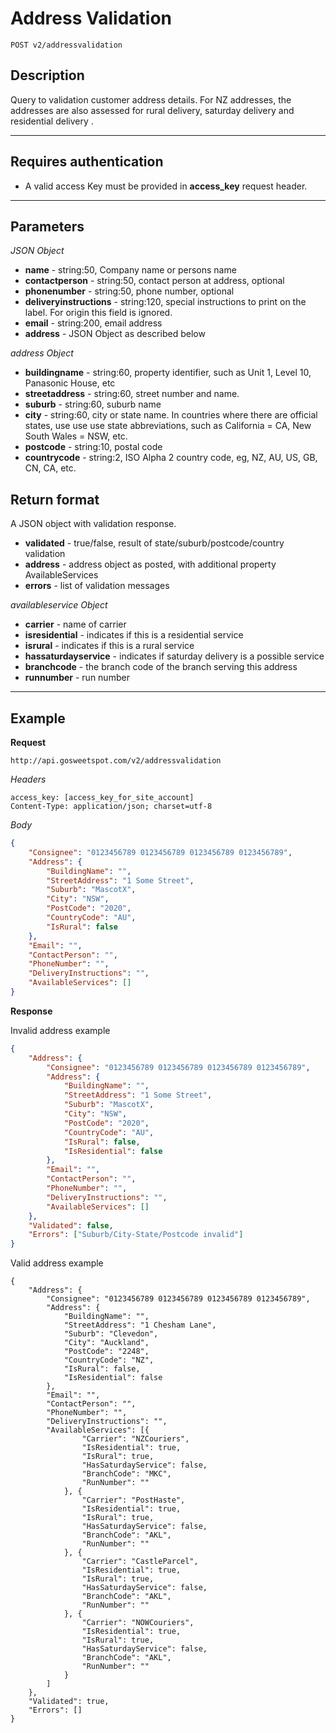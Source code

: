 # Address Validation

    POST v2/addressvalidation

## Description
Query to validation customer address details.
For NZ addresses, the addresses are also assessed for rural delivery, saturday delivery and residential delivery .

***

## Requires authentication
* A valid access Key must be provided in **access_key** request header.

***

## Parameters

*JSON Object*
- **name** - string:50, Company name or persons name
- **contactperson** - string:50, contact person at address, optional
- **phonenumber** - string:50, phone number, optional
- **deliveryinstructions** - string:120, special instructions to print on the label. For origin this field is ignored.
- **email** - string:200, email address
- **address** - JSON Object as described below

*address Object*
- **buildingname** - string:60, property identifier, such as Unit 1, Level 10, Panasonic House, etc
- **streetaddress** - string:60, street number and name. 
- **suburb** - string:60, suburb name
- **city** - string:60, city or state name. In countries where there are official states, use use use state abbreviations, such as California = CA, New South Wales = NSW, etc.
- **postcode** - string:10, postal code
- **countrycode** - string:2, ISO Alpha 2 country code, eg, NZ, AU, US, GB, CN, CA, etc.



## Return format
A JSON object with validation response.

- **validated** - true/false, result of state/suburb/postcode/country validation
- **address** - address object as posted, with additional property AvailableServices
- **errors** - list of validation messages

*availableservice Object*
- **carrier** - name of carrier
- **isresidential** - indicates if this is a residential service
- **isrural** - indicates if this is a rural service
- **hassaturdayservice** - indicates if saturday delivery is a possible service
- **branchcode** - the branch code of the branch serving this address
- **runnumber** - run number

***

## Example
**Request**

    http://api.gosweetspot.com/v2/addressvalidation

*Headers*

    access_key: [access_key_for_site_account]
    Content-Type: application/json; charset=utf-8

    

*Body*
``` json
{
	"Consignee": "0123456789 0123456789 0123456789 0123456789",
	"Address": {
		"BuildingName": "",
		"StreetAddress": "1 Some Street",
		"Suburb": "MascotX",
		"City": "NSW",
		"PostCode": "2020",
		"CountryCode": "AU",
		"IsRural": false
	},
	"Email": "",
	"ContactPerson": "",
	"PhoneNumber": "",
	"DeliveryInstructions": "",
	"AvailableServices": []
}
```


**Response** 

Invalid address example
``` json
{
	"Address": {
		"Consignee": "0123456789 0123456789 0123456789 0123456789",
		"Address": {
			"BuildingName": "",
			"StreetAddress": "1 Some Street",
			"Suburb": "MascotX",
			"City": "NSW",
			"PostCode": "2020",
			"CountryCode": "AU",
			"IsRural": false,
			"IsResidential": false
		},
		"Email": "",
		"ContactPerson": "",
		"PhoneNumber": "",
		"DeliveryInstructions": "",
		"AvailableServices": []
	},
	"Validated": false,
	"Errors": ["Suburb/City-State/Postcode invalid"]
}

```
Valid address example

```
{
	"Address": {
		"Consignee": "0123456789 0123456789 0123456789 0123456789",
		"Address": {
			"BuildingName": "",
			"StreetAddress": "1 Chesham Lane",
			"Suburb": "Clevedon",
			"City": "Auckland",
			"PostCode": "2248",
			"CountryCode": "NZ",
			"IsRural": false,
			"IsResidential": false
		},
		"Email": "",
		"ContactPerson": "",
		"PhoneNumber": "",
		"DeliveryInstructions": "",
		"AvailableServices": [{
				"Carrier": "NZCouriers",
				"IsResidential": true,
				"IsRural": true,
				"HasSaturdayService": false,
				"BranchCode": "MKC",
				"RunNumber": ""
			}, {
				"Carrier": "PostHaste",
				"IsResidential": true,
				"IsRural": true,
				"HasSaturdayService": false,
				"BranchCode": "AKL",
				"RunNumber": ""
			}, {
				"Carrier": "CastleParcel",
				"IsResidential": true,
				"IsRural": true,
				"HasSaturdayService": false,
				"BranchCode": "AKL",
				"RunNumber": ""
			}, {
				"Carrier": "NOWCouriers",
				"IsResidential": true,
				"IsRural": true,
				"HasSaturdayService": false,
				"BranchCode": "AKL",
				"RunNumber": ""
			}
		]
	},
	"Validated": true,
	"Errors": []
}
```
